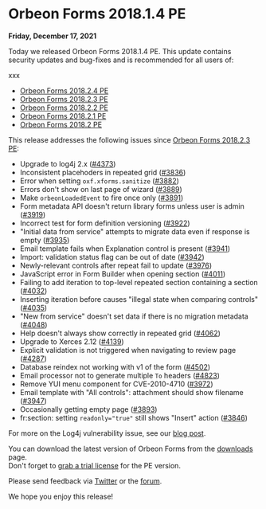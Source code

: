 # Orbeon Forms 2018.1.4 PE

__Friday, December 17, 2021__

Today we released Orbeon Forms 2018.1.4 PE. This update contains security updates and bug-fixes and is recommended for all users of:

xxx
- [Orbeon Forms 2018.2.4 PE](orbeon-forms-2018.2.4.md)
- [Orbeon Forms 2018.2.3 PE](https://blog.orbeon.com/2019/05/orbeon-forms-201823-pe.html)
- [Orbeon Forms 2018.2.2 PE](https://blog.orbeon.com/2019/03/orbeon-forms-201822-pe.html)
- [Orbeon Forms 2018.2.1 PE](https://blog.orbeon.com/2019/02/orbeon-forms-201821-pe.html)
- [Orbeon Forms 2018.2 PE](https://blog.orbeon.com/2018/12/orbeon-forms-20182.html)

This release addresses the following issues since [Orbeon Forms 2018.2.3 PE](https://blog.orbeon.com/2019/05/orbeon-forms-201823-pe.html):

- Upgrade to log4j 2.x ([\#4373](https://github.com/orbeon/orbeon-forms/issues/4373))
- Inconsistent placehoders in repeated grid ([\#3836](https://github.com/orbeon/orbeon-forms/issues/3836))
- Error when setting `oxf.xforms.sanitize` ([\#3882](https://github.com/orbeon/orbeon-forms/issues/3882))
- Errors don't show on last page of wizard ([\#3889](https://github.com/orbeon/orbeon-forms/issues/3889))
- Make `orbeonLoadedEvent` to fire once only ([\#3891](https://github.com/orbeon/orbeon-forms/issues/3891))
- Form metadata API doesn't return library forms unless user is admin ([\#3919](https://github.com/orbeon/orbeon-forms/issues/3919))
- Incorrect test for form definition versioning ([\#3922](https://github.com/orbeon/orbeon-forms/issues/3922))
- "Initial data from service" attempts to migrate data even if response is empty ([\#3935](https://github.com/orbeon/orbeon-forms/issues/3935))
- Email template fails when Explanation control is present ([\#3941](https://github.com/orbeon/orbeon-forms/issues/3941))
- Import: validation status flag can be out of date ([\#3942](https://github.com/orbeon/orbeon-forms/issues/3942))
- Newly-relevant controls after repeat fail to update ([\#3976](https://github.com/orbeon/orbeon-forms/issues/3976))
- JavaScript error in Form Builder when opening section ([\#4011](https://github.com/orbeon/orbeon-forms/issues/4011))
- Failing to add iteration to top-level repeated section containing a section ([\#4032](https://github.com/orbeon/orbeon-forms/issues/4032))
- Inserting iteration before causes "illegal state when comparing controls" ([\#4035](https://github.com/orbeon/orbeon-forms/issues/4035))
- "New from service" doesn't set data if there is no migration metadata ([\#4048](https://github.com/orbeon/orbeon-forms/issues/4048))
- Help doesn't always show correctly in repeated grid ([\#4062](https://github.com/orbeon/orbeon-forms/issues/4062))
- Upgrade to Xerces 2.12 ([\#4139](https://github.com/orbeon/orbeon-forms/issues/4139))
- Explicit validation is not triggered when navigating to review page ([\#4287](https://github.com/orbeon/orbeon-forms/issues/4287))
- Database reindex not working with v1 of the form ([\#4502](https://github.com/orbeon/orbeon-forms/issues/4502))
- Email processor not to generate multiple `To` headers ([\#4823](https://github.com/orbeon/orbeon-forms/issues/4823))
- Remove YUI menu component for CVE-2010-4710 ([\#3972](https://github.com/orbeon/orbeon-forms/issues/3972))
- Email template with "All controls": attachment should show filename ([\#3947](https://github.com/orbeon/orbeon-forms/issues/3947))
- Occasionally getting empty page ([\#3893](https://github.com/orbeon/orbeon-forms/issues/3893))
- fr:section: setting `readonly="true"` still shows "Insert" action ([\#3846](https://github.com/orbeon/orbeon-forms/issues/3846))

For more on the Log4j vulnerability issue, see our [blog post](https://blog.orbeon.com/2021/12/vulnerability-in-log4j-library.html).

You can download the latest version of Orbeon Forms from the [downloads](https://www.orbeon.com/download) page.  
Don't forget to [grab a trial license](https://prod.orbeon.com/prod/fr/orbeon/register/new) for the PE version.

Please send feedback via [Twitter](https://twitter.com/orbeon) or the [forum](https://www.orbeon.com/community).

We hope you enjoy this release!
